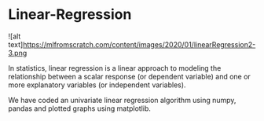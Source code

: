# Linear-Regression


![alt text]https://mlfromscratch.com/content/images/2020/01/linearRegression2-3.png

In statistics, linear regression is a linear approach to modeling the relationship between a scalar response (or dependent variable) and one or more explanatory variables (or independent variables).

We have coded an univariate linear regression algorithm using numpy, pandas and plotted graphs using matplotlib.
